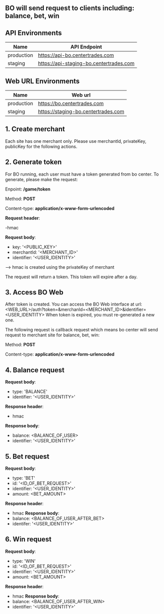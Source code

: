 ## BO will send request to clients including: balance, bet, win

## API Environments

| Name      | API Endpoint | 
| ----------- | ----------- |
| production      | https://api-bo.centertrades.com|
| staging      | https://api-staging-bo.centertrades.com|

## Web URL Environments

| Name      | Web url | 
| ----------- | ----------- |
| production      | https://bo.centertrades.com|
| staging      | https://staging-bo.centertrades.com|

## 1. Create merchant
Each site has one merchant only.
Please use merchantId, privateKey, publicKey for the following actions.

## 2. Generate token
For BO running, each user must have a token generated from bo center.
To generate, please make the request:

Enpoint: **<API>/game/token**

Method: **POST**

Content-type: **application/x-www-form-urlencoded**

**Request header**:

-hmac

**Request body**:
- key: '<PUBLIC_KEY>'
- merchantId: '<MERCHANT_ID>'
- identifier: '<USER_IDENTITY>' 

--> hmac is created using the privateKey of merchant

 The request will return a token. This token will expire after a day.

## 3. Access BO Web
  After token is created. You can access the BO Web interface at url:
  <WEB_URL>/auth?token=<TOKEN>&merchanId=<MERCHANT_ID>&identifier=<USER_IDENTITY>
 When token is expired, you must re-generated a new one.
    
The following request is callback request which means bo center will send request to merchant site for balance, bet, win:

 
Method: **POST**

Content-type: **application/x-www-form-urlencoded**
    
## 4. Balance request
**Request body**: 
    
- type: 'BALANCE'
- identifier: '<USER_IDENTITY>'

**Response header**:
    
- hmac
    
**Response body**:
- balance: <BALANCE_OF_USER>
- identifier: '<USER_IDENTITY>'

## 5. Bet request
**Request body**:
- type: 'BET'
- id: '<ID_OF_BET_REQUEST>'
- identifier: '<USER_IDENTITY>'
- amount: <BET_AMOUNT>


**Response header**:
- hmac
**Response body**:
- balance: <BALANCE_OF_USER_AFTER_BET>
- identifer: '<USER_IDENTITY>'

## 6. Win request
**Request body**:
- type: 'WIN'
- id: '<ID_OF_BET_REQUEST>'
- identifier: '<USER_IDENTITY>'
- amount: <BET_AMOUNT>

**Response header**:
- hmac
**Response body**:
- balance: <BALANCE_OF_USER_AFTER_WIN>
- identifier: '<USER_IDENTITY>'
